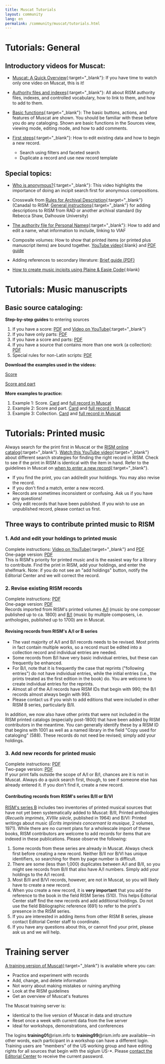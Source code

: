 ```yaml
---
title: Muscat Tutorials
layout: community
lang: en
permalink: /community/muscat/tutorials.html
---
```


# Tutorials: General

## Introductory videos for Muscat:

* [Muscat: A Quick Overview](https://youtu.be/ncnQ-TD9dGM){:target="_blank"}: If you have time to watch only one video on Muscat, this is it!

* [Authority files and indexes](https://youtu.be/ySwd8q5kuFY){:target="_blank"}: All about RISM authority files, indexes, and controlled vocabulary, how to link to them, and how to add to them.

* [Basic functions](https://youtu.be/ZxC5_TnjNi4){:target="_blank"}: The basic buttons, actions, and features of Muscat are shown. You should be familiar with these before you do any cataloging. Shown are basic functions in the Sources view, viewing mode, editing mode, and how to add comments.

* [First steps](https://youtu.be/qafVMcCb2kM){:target="_blank"}: How to edit existing data and how to begin a new record.
  - Search using filters and faceted search
  - Duplicate a record and use new record template

## Special topics:

* [Who is anonymous?](https://youtu.be/kKc0zzc8cbo){:target="_blank"}: This video highlights the importance of doing an incipit search first for anonymous compositions.

* Crosswalk from [Rules for Archival Description](https://archivescanada.ca/publications){:target="_blank"} (Canada) to RISM: [General instructions](https://dallibraries.atlassian.net/wiki/spaces/APM/pages/713719809/Instructions+on+using+MusCat){:target="_blank"} for adding descriptions to RISM from RAD or another archival standard (by Rebecca Shaw, Dalhousie University)

* [The authority file for Personal Names](https://youtu.be/A130dB8I62k){:target="_blank"}: How to add and edit a name, what information to include, linking to VIAF

* Composite volumes: How to show that printed items (or printed plus manuscript items) are bound together. [YouTube video](https://youtu.be/46_agb6-K_0){:blank} and [PDF guide](/resources/community/muscat/guide_add_composite_records_muscat_202106.pdf)

* Adding references to secondary literature: [Brief guide (PDF)](/resources-old-website/community-content/Muscat_EN/Secondary_lit_brief_guide.pdf)  

* [How to create music incipits using Plaine & Easie Code](https://youtu.be/-HplUb_L1QY){:blank}

# Tutorials: Music manuscripts

## Basic source cataloging:

**Step-by-step guides** to entering sources

1. If you have a score: [PDF](/resources-old-website/community-content/Muscat_EN/Cataloging_scores_in_Muscat_03.pdf) and [Video on YouTube](https://youtu.be/XXd9F2C1iGw){:target="_blank"}
2. If you have only parts: [PDF](/resources-old-website/community-content/Muscat_EN/Cataloging_parts_in_Muscat_01.pdf)
3. If you have a score and parts: [PDF](/resources-old-website/community-content/Muscat_EN/Cataloging_scores_and_parts_in_Muscat_01.pdf)
4. If you have a source that contains more than one work (a collection): [PDF](/resources-old-website/community-content/Muscat_EN/Cataloging_collections_in_Muscat.pdf)
5. Special rules for non-Latin scripts: [PDF](/resources-old-website/community-content/Muscat_EN/Cataloging_with_non-Latin_scripts_in_Muscat_01.pdf)

**Download the examples used in the videos:**

[Score](/resources-old-website/community-content/Muscat_EN/Muscat_tutorial_example_Score.pdf)

[Score and part](/resources-old-website/community-content/Muscat_EN/Muscat_tutorial_example_Score_and_part.pdf)

**More examples to practice:**

1. Example 1: Score. [Card](/resources-old-website/community-content/Muscat_EN/Zingarelli_Scena_e_aria_I-Bsf_MZI13_card.pdf) and [full record in Muscat](/resources-old-website/community-content/Muscat_EN/Zingarelli_Scena_e_aria_I-Bsf_MZI13_Full_record_in_Muscat_01.pdf)
2. Example 2: Score and part. [Card](/resources-old-website/community-content/Muscat_EN/Morandi_Tantum_ergo_I-Bsf_FCMIV17_card.pdf) and [full record in Muscat](/resources-old-website/community-content/Muscat_EN/Morandi_Tantum_ergo_I-Bsf_FCMIV17_Full_record_in_Muscat.pdf)
3. Example 3: Collection. [Card](/resources-old-website/community-content/Muscat_EN/Anon_sonatas_collection_I-Bsf_FCAIV17_card.pdf) and [full record in Muscat](/resources-old-website/community-content/Muscat_EN/Anon_sonatas_collection_I-Bsf_FCAIV17_Full_record_in_Muscat.pdf)

# Tutorials: Printed music

Always search for the print first in Muscat or the [RISM online catalog](https://opac.rism.info/index.php?id=4){:target="_blank"}. [Watch this YouTube video](https://youtu.be/PbP7K3QU6-s){:target="_blank"} about different search strategies for finding the right record in RISM. Check to see if the print in RISM is identical with the item in hand. Refer to the guidelines in Muscat on [when to enter a new record](https://muscat.rism.info/admin/guidelines#doc_when_new_record){:target="_blank"}.

* If you find the print, you can add/edit your holdings. You may also revise the record.
* If you don't find a match, enter a new record.
* Records are sometimes inconsistent or confusing. Ask us if you have any questions!
* Only edit records that have been published. If you wish to use an unpublished record, please contact us first.

## Three ways to contribute printed music to RISM

### 1. Add and edit your holdings to printed music

Complete instructions: [Video on YouTube](https://youtu.be/FmDMgSseXZY){:target="_blank"} and [PDF](/resources-old-website/community-content/Muscat_EN/Adding_Editing_holdings_to_imprints_2020.pdf)\
One-page version: [PDF](/resources-old-website/community-content/Muscat_EN/Holdings_1_page.pdf)\
This is RISM's priority for printed music and is the easiest way for a library to contribute. Find the print in RISM, add your holdings, and enter the shelfmark. Note: if you do not see an "add holdings" button, notify the Editorial Center and we will correct the record.


### 2. Revise existing RISM records

Complete instructions: [PDF](/resources-old-website/community-content/Muscat_EN/revised_printed_edition.pdf)\
One-page version: [PDF](/resources-old-website/community-content/Muscat_EN/Revised_record_1_page.pdf)\
Records imported from RISM's printed volumes [A/I](/publications.html#series-a-inventories-of-musical-sources) (music by one composer published up to ca. 1800) and [B/I](/publications.html#series-b-bibliographies-organized-by-topic) (music by multiple composers, i.e. anthologies, published up to 1700) are in Muscat.

#### Revising records from RISM's A/I or B series

* The vast majority of A/I and B/I records needs to be revised. Most prints in fact contain multiple works, so a record must be edited into a collection record and individual entries are needed.  
* Some records from B/I have very basic individual entries, but these can frequently be enhanced.
* For B/I, note that it is frequently the case that reprints ("following entries") do not have individual entries, while the initial entries (i.e., the prints treated as the first edition in the book) do. You are welcome to create individual entries for the reprints.
* Almost all of the A/I records have RISM IDs that begin with 990; the B/I records almost always begin with 993.
* Please contact us if you wish to add editions that were included in other RISM B series, particularly B/II.

In addition, we now also have other prints that were not included in the RISM printed catalogs (especially post-1800) that have been added by RISM contributors in the meantime. You can generally identify these by a RISM ID that begins with 1001 as well as a named library in the field "Copy used for cataloging" (588). These records do not need be revised; simply add your holdings.

### 3. Add new records for printed music

Complete instructions: [PDF](/resources-old-website/community-content/Muscat_EN/new_printed_edition.pdf)\
Two-page version: [PDF](/resources-old-website/community-content/Muscat_EN/New_record_2_pages.pdf)\
If your print falls outside the scope of A/I or B/I, chances are it is not in Muscat. Always do a quick search first, though, to see if someone else has already entered it. If you don't find it, create a new record.

#### Contributing records from RISM's series B/II or B/VI

[RISM's series B](/publications.html#series-b-bibliographies-organized-by-topic) includes two inventories of printed musical sources that have not yet been systematically added to Muscat: B/II, Printed anthologies (_Recueils imprimés, XVIIIe siècle_, published in 1964) and B/VI: Printed writings about music (_Écrits imprimés concernant la musique_, 2 volumes, 1971).
While there are no current plans for a wholescale import of these books, RISM contributors are welcome to add records for items that are indexed in these publications. Please observe the following:
1. Some records from these series are already in Muscat. Always check first before creating a new record. Neither B/II nor B/VI has unique identifiers, so searching for them by page number is difficult.
2. There are some (less than 1,000) duplicates between A/I and B/II, so you might see records from B/II that also have A/I numbers. Simply add your holdings to the A/I record.
3. Most B/II and B/VI records, however, are not in Muscat, so you will likely have to create a new record.
4. When you create a new record, it is **very important** that you add the reference to the book in the field RISM Series (510). This helps Editorial Center staff find the new records and add additional holdings. Do not use the field Bibliographic reference (691) to refer to the print's presence in the RISM series.
5. If you are interested in adding items from other RISM B series, please contact Editorial Center staff to coordinate.
6. If you have any questions about this, or cannot find your print, please ask us and we will help.



# Training server

[A training version of Muscat](https://muscat-training.rism.info){:target="_blank"} is available where you can:

* Practice and experiment with records
* Add, change, and delete information
* Not worry about making mistakes or ruining anything
* Look at the RISM guidelines
* Get an overview of Muscat's features

The Muscat training server is:

* Identical to the live version of Muscat in data and structure
* Reset once a week with current data from the live server
* Ideal for workshops, demonstrations, and conferences

The logins **training01**@rism.info to **training99**@rism.info are available—in other words, each participant in a workshop can have a different login. Training users are "members" of the US working group and have editing rights for all sources that begin with the siglum US-*. Please [contact the Editorial Center](mailto:contact@rism.info) to receive the current password.
